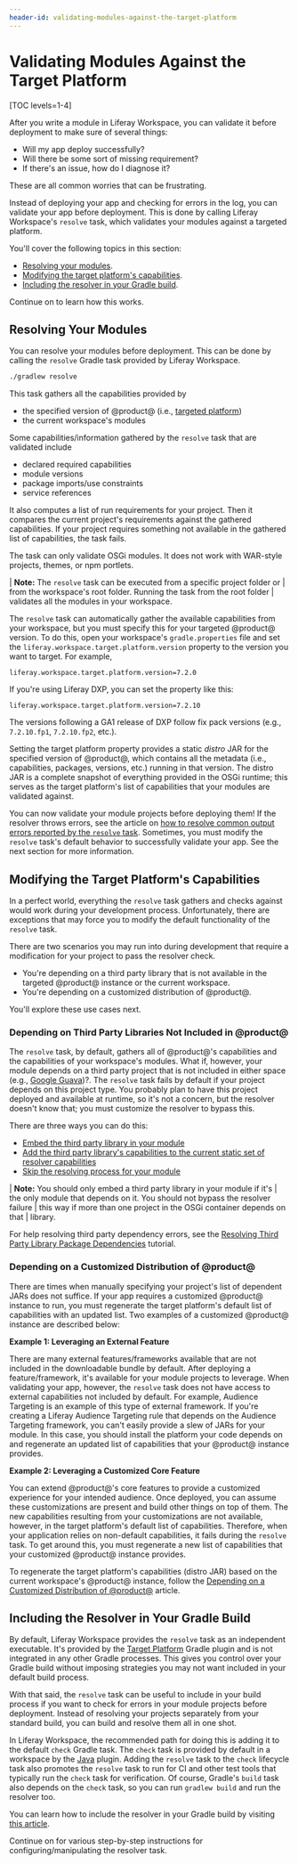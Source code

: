 ```yaml
---
header-id: validating-modules-against-the-target-platform
---
```


# Validating Modules Against the Target Platform

[TOC levels=1-4]

After you write a module in Liferay Workspace, you can validate it before
deployment to make sure of several things: 

- Will my app deploy successfully? 
- Will there be some sort of missing requirement? 
- If there's an issue, how do I diagnose it? 

These are all common worries that can be frustrating.

Instead of deploying your app and checking for errors in the log, you can
validate your app before deployment. This is done by calling Liferay Workspace's
`resolve` task, which validates your modules against a targeted platform.

You'll cover the following topics in this section:

- [Resolving your modules](#resolving-your-modules).
- [Modifying the target platform's capabilities](#modifying-the-target-platforms-capabilities).
- [Including the resolver in your Gradle build](#including-the-resolver-in-your-gradle-build).

Continue on to learn how this works.

## Resolving Your Modules

You can resolve your modules before deployment. This can be done by calling the
`resolve` Gradle task provided by Liferay Workspace.

```bash
./gradlew resolve
```

This task gathers all the capabilities provided by
 
- the specified version of @product@ (i.e.,
  [targeted platform](/docs/7-2/reference/-/knowledge_base/r/managing-the-target-platform))
- the current workspace's modules

Some capabilities/information gathered by the `resolve` task that are validated
include

- declared required capabilities
- module versions
- package imports/use constraints
- service references

It also computes a list of run requirements for your project. Then it compares
the current project's requirements against the gathered capabilities. If your
project requires something not available in the gathered list of capabilities,
the task fails.

The task can only validate OSGi modules. It does not work with WAR-style
projects, themes, or npm portlets.

| **Note:** The `resolve` task can be executed from a specific project folder or
| from the workspace's root folder. Running the task from the root folder
| validates all the modules in your workspace.

The `resolve` task can automatically gather the available capabilities from your
workspace, but you must specify this for your targeted @product@ version. To do
this, open your workspace's `gradle.properties` file and set the
`liferay.workspace.target.platform.version` property to the version you want to
target. For example,

```properties
liferay.workspace.target.platform.version=7.2.0
```

If you're using Liferay DXP, you can set the property like this:

```properties
liferay.workspace.target.platform.version=7.2.10
```

The versions following a GA1 release of DXP follow fix pack versions (e.g.,
`7.2.10.fp1`, `7.2.10.fp2`, etc.).

Setting the target platform property provides a static *distro* JAR for the
specified version of @product@, which contains all the metadata (i.e.,
capabilities, packages, versions, etc.) running in that version. The distro JAR
is a complete snapshot of everything provided in the OSGi runtime; this serves
as the target platform's list of capabilities that your modules are validated
against.

You can now validate your module projects before deploying them! If the resolver
throws errors, see the article on
[how to resolve common output errors reported by the `resolve` task](/docs/reference/7-2/-/knowledge_base/reference/how-to-resolve-common-output-errors-reported-by-the-resolve-task).
Sometimes, you must modify the `resolve` task's default behavior to successfully
validate your app. See the next section for more information.

## Modifying the Target Platform's Capabilities

In a perfect world, everything the `resolve` task gathers and checks against
would work during your development process. Unfortunately, there are exceptions
that may force you to modify the default functionality of the `resolve` task.

There are two scenarios you may run into during development that require a
modification for your project to pass the resolver check.

- You're depending on a third party library that is not available in the
  targeted @product@ instance or the current workspace.
- You're depending on a customized distribution of @product@.

You'll explore these use cases next.

### Depending on Third Party Libraries Not Included in @product@

The `resolve` task, by default, gathers all of @product@'s capabilities and the
capabilities of your workspace's modules. What if, however, your module depends
on a third party project that is not included in either space (e.g.,
[Google Guava](https://opensource.google.com/projects/guava))?. The `resolve`
task fails by default if your project depends on this project type. You
probably plan to have this project deployed and available at runtime, so it's
not a concern, but the resolver doesn't know that; you must customize the
resolver to bypass this.

There are three ways you can do this:

- [Embed the third party library in your module](/docs/reference/7-2/-/knowledge_base/reference/adding-third-party-libraries-to-a-module#embedding-libraries-in-a-module)
- [Add the third party library's capabilities to the current static set of resolver capabilities](/docs/reference/7-2/-/knowledge_base/reference/adding-a-third-party-librarys-capabilities-to-the-resolvers-capabilities)
- [Skip the resolving process for your module](/docs/reference/7-2/-/knowledge_base/reference/skipping-the-resolving-process-for-your-module)

| **Note:** You should only embed a third party library in your module if it's
| the only module that depends on it. You should not bypass the resolver failure
| this way if more than one project in the OSGi container depends on that
| library.

For help resolving third party dependency errors, see the
[Resolving Third Party Library Package Dependencies](/docs/7-1/frameworks/-/knowledge_base/frameworks/adding-third-party-libraries-to-a-module)
tutorial.

### Depending on a Customized Distribution of @product@

There are times when manually specifying your project's list of dependent JARs
does not suffice. If your app requires a customized @product@ instance to
run, you must regenerate the target platform's default list of capabilities with
an updated list. Two examples of a customized @product@ instance are described
below:

**Example 1: Leveraging an External Feature**

There are many external features/frameworks available that are not included in
the downloadable bundle by default. After deploying a feature/framework, it's
available for your module projects to leverage. When validating your app,
however, the `resolve` task does not have access to external capabilities not
included by default. For example, Audience Targeting is an example of this type
of external framework. If you're creating a Liferay Audience Targeting rule that
depends on the Audience Targeting framework, you can't easily provide a slew of
JARs for your module. In this case, you should install the platform your code
depends on and regenerate an updated list of capabilities that your @product@
instance provides.

**Example 2: Leveraging a Customized Core Feature**

You can extend @product@'s core features to provide a customized experience for
your intended audience. Once deployed, you can assume these customizations are
present and build other things on top of them. The new capabilities resulting
from your customizations are not available, however, in the target platform's
default list of capabilities. Therefore, when your application relies on
non-default capabilities, it fails during the `resolve` task. To get around
this, you must regenerate a new list of capabilities that your customized
@product@ instance provides.

To regenerate the target platform's capabilities (distro JAR) based on the
current workspace's @product@ instance, follow the
[Depending on a Customized Distribution of @product@](/docs/7-2/reference/-/knowledge_base/r/depending-on-a-customized-distribution-of-product)
article.

## Including the Resolver in Your Gradle Build

By default, Liferay Workspace provides the `resolve` task as an independent
executable. It's provided by the
[Target Platform](/docs/7-2/reference/-/knowledge_base/r/target-platform-gradle-plugin)
Gradle plugin and is not integrated in any other Gradle processes. This gives
you control over your Gradle build without imposing strategies you may not want
included in your default build process.

With that said, the `resolve` task can be useful to include in your build
process if you want to check for errors in your module projects before
deployment. Instead of resolving your projects separately from your standard
build, you can build and resolve them all in one shot.

In Liferay Workspace, the recommended path for doing this is adding it to the
default `check` Gradle task. The `check` task is provided by default in a
workspace by the
[Java](https://docs.gradle.org/current/userguide/java_plugin.html#_lifecycle_tasks)
plugin. Adding the `resolve` task to the `check` lifecycle task also promotes
the `resolve` task to run for CI and other test tools that typically run the
`check` task for verification. Of course, Gradle's `build` task also depends on
the `check` task, so you can run `gradlew build` and run the resolver too.

You can learn how to include the resolver in your Gradle build by visiting
[this article](/docs/7-2/reference/-/knowledge_base/r/including-the-resolver-in-your-gradle-build).

Continue on for various step-by-step instructions for configuring/manipulating
the resolver task.

